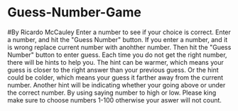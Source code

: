 # Guess-Number-Game
#By Ricardo McCauley 
Enter a number to see if your choice is correct.
Enter a number, and hit the "Guess Number" button.
If you enter a number, and it is wrong replace current number with anohther number.
Then hit the "Guess Number" button to enter guess. 
Each time you do not get the right number, there will be hints to help you.
The hint can be warmer, which means your guess is closer to the right answer than your previous guess.
Or the hint could be colder, which means your guess it farther away from the  current number.
Another hint will be indicating whether your going above or under the correct number.
By using saying number to high or low. 
Please king make sure to choose numbers 1-100 otherwise your aswer will not count. 


